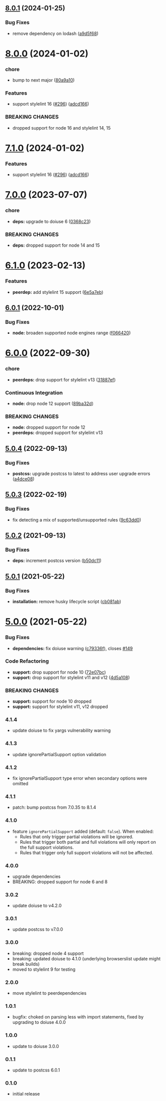 ## [8.0.1](https://github.com/RJWadley/stylelint-no-unsupported-browser-features/compare/v8.0.0...v8.0.1) (2024-01-25)


### Bug Fixes

* remove dependency on lodash ([a9d5f68](https://github.com/RJWadley/stylelint-no-unsupported-browser-features/commit/a9d5f68c02142e3cc114183e73737eaf89d4ee49))

# [8.0.0](https://github.com/RJWadley/stylelint-no-unsupported-browser-features/compare/v7.0.0...v8.0.0) (2024-01-02)


### chore

* bump to next major ([80a9a10](https://github.com/RJWadley/stylelint-no-unsupported-browser-features/commit/80a9a10ae2366b77f7c895855fc3a7f762278e47))


### Features

* support stylelint 16 ([#296](https://github.com/RJWadley/stylelint-no-unsupported-browser-features/issues/296)) ([adcd166](https://github.com/RJWadley/stylelint-no-unsupported-browser-features/commit/adcd166692177df231df6433664c5c9b7d0b335b))


### BREAKING CHANGES

* dropped support for node 16 and stylelint 14, 15

# [7.1.0](https://github.com/RJWadley/stylelint-no-unsupported-browser-features/compare/v7.0.0...v7.1.0) (2024-01-02)


### Features

* support stylelint 16 ([#296](https://github.com/RJWadley/stylelint-no-unsupported-browser-features/issues/296)) ([adcd166](https://github.com/RJWadley/stylelint-no-unsupported-browser-features/commit/adcd166692177df231df6433664c5c9b7d0b335b))

# [7.0.0](https://github.com/ismay/stylelint-no-unsupported-browser-features/compare/v6.1.0...v7.0.0) (2023-07-07)


### chore

* **deps:** upgrade to doiuse 6 ([0368c23](https://github.com/ismay/stylelint-no-unsupported-browser-features/commit/0368c238da6d5d5880d6b6c251374b9c8499b2e4))


### BREAKING CHANGES

* **deps:** dropped support for node 14 and 15

# [6.1.0](https://github.com/ismay/stylelint-no-unsupported-browser-features/compare/v6.0.1...v6.1.0) (2023-02-13)


### Features

* **peerdep:** add stylelint 15 support ([6e5a7eb](https://github.com/ismay/stylelint-no-unsupported-browser-features/commit/6e5a7eb850f62f82612cb65080183396045be485))

## [6.0.1](https://github.com/ismay/stylelint-no-unsupported-browser-features/compare/v6.0.0...v6.0.1) (2022-10-01)


### Bug Fixes

* **node:** broaden supported node engines range ([f066420](https://github.com/ismay/stylelint-no-unsupported-browser-features/commit/f066420426f4e3fca8ef264668a1683e95ee220b))

# [6.0.0](https://github.com/ismay/stylelint-no-unsupported-browser-features/compare/v5.0.4...v6.0.0) (2022-09-30)


### chore

* **peerdeps:** drop support for stylelint v13 ([31887ef](https://github.com/ismay/stylelint-no-unsupported-browser-features/commit/31887ef81fd76fe71392ed8a498e155cc24c5e45))


### Continuous Integration

* **node:** drop node 12 support ([89ba32d](https://github.com/ismay/stylelint-no-unsupported-browser-features/commit/89ba32db76ca22ce9720a8cc87bb81966202cadf))


### BREAKING CHANGES

* **node:** dropped support for node 12
* **peerdeps:** dropped support for stylelint v13

## [5.0.4](https://github.com/ismay/stylelint-no-unsupported-browser-features/compare/v5.0.3...v5.0.4) (2022-09-13)


### Bug Fixes

* **postcss:** upgrade postcss to latest to address user upgrade errors ([a4dce08](https://github.com/ismay/stylelint-no-unsupported-browser-features/commit/a4dce08f49b2edba86806ed145fa65c688ff8320))

## [5.0.3](https://github.com/ismay/stylelint-no-unsupported-browser-features/compare/v5.0.2...v5.0.3) (2022-02-19)


### Bug Fixes

* fix detecting a mix of supported/unsupported rules ([9c63dd0](https://github.com/ismay/stylelint-no-unsupported-browser-features/commit/9c63dd04d93ad64acd52b28b66a6cddd5ce22dc0))

## [5.0.2](https://github.com/ismay/stylelint-no-unsupported-browser-features/compare/v5.0.1...v5.0.2) (2021-09-13)


### Bug Fixes

* **deps:** increment postcss version ([b50dc11](https://github.com/ismay/stylelint-no-unsupported-browser-features/commit/b50dc11dac853e73f91c8d5bf26439110c90e0f0))

## [5.0.1](https://github.com/ismay/stylelint-no-unsupported-browser-features/compare/v5.0.0...v5.0.1) (2021-05-22)


### Bug Fixes

* **installation:** remove husky lifecycle script ([cb081ab](https://github.com/ismay/stylelint-no-unsupported-browser-features/commit/cb081ab84c3deaacd2713264b23360c269342150))

# [5.0.0](https://github.com/ismay/stylelint-no-unsupported-browser-features/compare/v4.1.4...v5.0.0) (2021-05-22)


### Bug Fixes

* **dependencies:** fix doiuse warning ([c79336f](https://github.com/ismay/stylelint-no-unsupported-browser-features/commit/c79336fb1418d793a1d9887272c6faae791ae8d6)), closes [#149](https://github.com/ismay/stylelint-no-unsupported-browser-features/issues/149)


### Code Refactoring

* **support:** drop support for node 10 ([72e07bc](https://github.com/ismay/stylelint-no-unsupported-browser-features/commit/72e07bca6918775bd8795cc4f220d9b3cdc9b119))
* **support:** drop support for stylelint v11 and v12 ([4d5a108](https://github.com/ismay/stylelint-no-unsupported-browser-features/commit/4d5a1083cd512e0a775e5e5b8ab82097979d417f))


### BREAKING CHANGES

* **support:** support for node 10 dropped
* **support:** support for stylelint v11, v12 dropped

### 4.1.4

* update doiuse to fix yargs vulnerability warning

### 4.1.3

* update ignorePartialSupport option validation

### 4.1.2

* fix ignorePartialSupport type error when secondary options were omitted

### 4.1.1

* patch: bump postcss from 7.0.35 to 8.1.4

### 4.1.0

* feature `ignorePartialSupport` added (default: `false`). When enabled: 
  * Rules that only trigger partial violations will be ignored.
  * Rules that trigger both partial and full violations will only report on the full support violations.
  * Rules that trigger only full support violations will not be affected.

### 4.0.0

* upgrade dependencies
* BREAKING: dropped support for node 6 and 8

### 3.0.2

* update doiuse to v4.2.0

### 3.0.1

* update postcss to v7.0.0

### 3.0.0
* breaking: dropped node 4 support
* breaking: updated doiuse to 4.1.0 (underlying browserslist update might break builds)
* moved to stylelint 9 for testing

### 2.0.0
* move stylelint to peerdependencies

### 1.0.1
* bugfix: choked on parsing less with import statements, fixed by upgrading to doiuse 4.0.0

### 1.0.0
* update to doiuse 3.0.0

### 0.1.1
* update to postcss 6.0.1

### 0.1.0
* initial release
